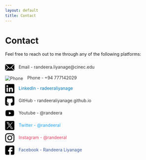 ```yaml
---
layout: default
title: Contact
---
```


# Contact

Feel free to reach out to me through any of the following platforms:

<div style="display: flex; flex-direction: column; gap: 10px; margin-top: 20px;">
    <a href="mailto:randeera.liyanage@cinec.edu" style="text-decoration: none; color: #333;">
        <img src="assets/img/email.png" alt="Email" style="width: 30px; vertical-align: middle; margin-right: 10px;">
        Email - randeera.liyanage@cinec.edu
    </a>
    <a href="" style="text-decoration: none; color: #333;">
        <img src="assets/img/phone" alt="Phone" style="width: 30px; vertical-align: middle; margin-right: 10px;">
        Phone - +94 777142029
    </a>
    <a href="http://www.linkedin.com/in/randeeraliyanage" target="_blank" style="text-decoration: none; color: #0077b5;">
        <img src="assets/img/linkedin.png" alt="LinkedIn" style="width: 30px; vertical-align: middle; margin-right: 10px;">
        LinkedIn - radeeraliyanage
    </a>
    <a href="https://randeeraliyanage.github.io" target="_blank" style="text-decoration: none; color: #333;">
        <img src="assets/img/github.png" alt="GitHub" style="width: 30px; vertical-align: middle; margin-right: 10px;">
        GitHub - randeeraliyanage.github.io
    </a>
    <a href="https://www.youtube.com/@randeera" target="_blank" style="text-decoration: none; color: #333;">
        <img src="assets/img/youtube.png" alt="YouTube" style="width: 30px; vertical-align: middle; margin-right: 10px;">
        Youtube - @randeera
    </a>
    <a href="https://twitter.com/your-twitter-handle" target="_blank" style="text-decoration: none; color: #1DA1F2;">
        <img src="assets/img/twitter.png" alt="Twitter" style="width: 30px; vertical-align: middle; margin-right: 10px;">
        Twitter - @randeeral
    </a>
    <a href="https://www.instagram.com/randeeral" target="_blank" style="text-decoration: none; color: #e4405f;">
        <img src="assets/img/instagram.png" alt="Instagram" style="width: 30px; vertical-align: middle; margin-right: 10px;">
        Instagram - @randeeral
    </a>
    <a href="https://www.facebook.com/randeeraliyanage" target="_blank" style="text-decoration: none; color: #3b5998;">
        <img src="assets/img/facebook.png" alt="Facebook" style="width: 30px; vertical-align: middle; margin-right: 10px;">
        Facebook - Randeera Liyanage
    </a>
</div>
